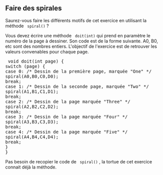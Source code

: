
## Faire des spirales ##
Saurez-vous faire les différents motifs de cet exercice en utilisant la
méthode ` spiral()` ?

Vous devez écrire une méthode ` doit(int)` qui prend en paramètre
le numéro de la page à dessiner. Son code est de la forme suivante. A0, B0,
etc sont des nombres entiers. L'objectif de l'exercice est de retrouver les
valeurs convenables pour chaque page.


<pre> void doit(int page) {
switch (page) {
case 0: /* Dessin de la première page, marquée "One" */
spiral(A0,B0,C0,D0);
break;
case 1: /* Dessin de la seconde page, marquée "Two" */
spiral(A1,B1,C1,D1);
break;
case 2: /* Dessin de la page marquée "Three" */
spiral(A2,B2,C2,D2);
break;
case 3: /* Dessin de la page marquée "Four" */
spiral(A3,B3,C3,D3);
break;
case 4: /* Dessin de la page marquée "Five" */
spiral(A4,B4,C4,D4);
break;
}
}</pre>

Pas besoin de recopier le code de ` spiral()` , la tortue de cet
exercice connait déjà la méthode.

